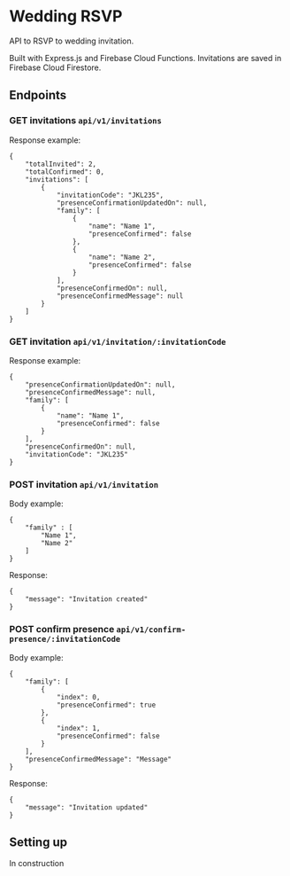 # Wedding RSVP
API to RSVP to wedding invitation.

Built with Express.js and Firebase Cloud Functions. Invitations are saved in Firebase Cloud Firestore.

## Endpoints
### GET invitations `api/v1/invitations`
Response example:
```
{
    "totalInvited": 2,
    "totalConfirmed": 0,
    "invitations": [
        {
            "invitationCode": "JKL235",
            "presenceConfirmationUpdatedOn": null,
            "family": [
                {
                    "name": "Name 1",
                    "presenceConfirmed": false
                },
                {
                    "name": "Name 2",
                    "presenceConfirmed": false
                }
            ],
            "presenceConfirmedOn": null,
            "presenceConfirmedMessage": null
        }
    ]
}
```
### GET invitation `api/v1/invitation/:invitationCode`
Response example:
```
{
    "presenceConfirmationUpdatedOn": null,
    "presenceConfirmedMessage": null,
    "family": [
        {
            "name": "Name 1",
            "presenceConfirmed": false
        }
    ],
    "presenceConfirmedOn": null,
    "invitationCode": "JKL235"
}
```

### POST invitation `api/v1/invitation`
Body example:
```
{
    "family" : [
        "Name 1",
        "Name 2"
    ]
}
```
Response:
```
{
    "message": "Invitation created"
}
```

### POST confirm presence `api/v1/confirm-presence/:invitationCode`
Body example:
```
{
    "family": [
        {
            "index": 0,
            "presenceConfirmed": true
        },
        {
            "index": 1,
            "presenceConfirmed": false
        }
    ],
    "presenceConfirmedMessage": "Message"
}
```
Response:
```
{
    "message": "Invitation updated"
}
```

## Setting up
In construction
